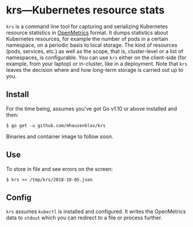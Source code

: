 # krs—Kubernetes resource stats

`krs` is a command line tool for capturing and serializing Kubernetes resource statistics in [OpenMetrics](https://github.com/OpenObservability/OpenMetrics) format. It dumps statistics about Kubernetes resources, for example the number of pods in a certain namespace, on a periodic basis to local storage. The kind of resources (pods, services, etc.) as well as the scope, that is, cluster-level or a list of namespaces, is configurable. You can use `krs` either on the client-side (for example, from your laptop) or in-cluster, like in a deployment. Note that `krs` leaves the decision where and how long-term storage is carried out up to you.

## Install

For the time being, assumes you've got Go v1.10 or above installed and then:

```shell
$ go get -u github.com/mhausenblas/krs
```

Binaries and container image to follow soon.

## Use

To store in file and see errors on the screen:

```shell
$ krs >> /tmp/krs/2018-10-05.json
```

## Config

`krs` assumes `kubectl` is installed and configured. It writes the OpenMetrics data to `stdout` which you can redirect to a file or process further.